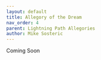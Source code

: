 ```yaml
---
layout: default
title: Allegory of the Dream
nav_order: 4
parent: Lightning Path Allegories
author: Mike Sosteric
---
```

Coming Soon
